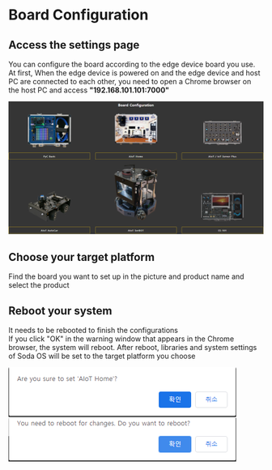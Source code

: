 <h1> Board Configuration </h1>

<h2> Access the settings page </h2>
You can configure the board according to the edge device board you use.
<br>
At first, When the edge device is powered on and the edge device and host PC are connected to each other, you need to open a Chrome browser on the host PC and access <b>"192.168.101.101:7000"</b><br>

![image write](./picture/board_configuration.png)

<h2> Choose your target platform </h2>
Find the board you want to set up in the picture and product name and select the product<br>

<h2> Reboot your system </h2>
It needs to be rebooted to finish the configurations<br>
If you click "OK" in the warning window that appears in the Chrome browser, the system will reboot.
After reboot, libraries and system settings of Soda OS will be set to the target platform you choose<br>

![image write](./picture/board_configuration_reboot.png)